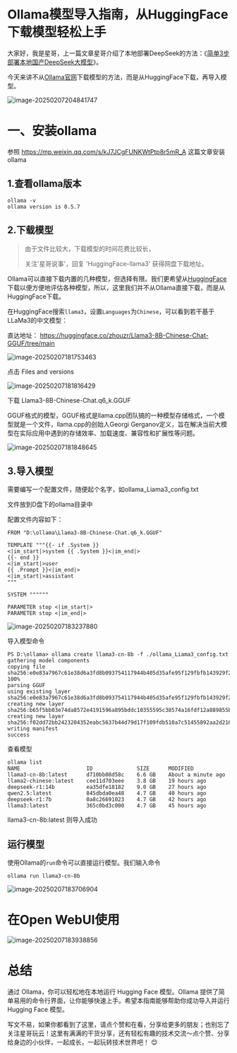 # Ollama模型导入指南，从HuggingFace下载模型轻松上手



大家好，我是星哥，上一篇文章星哥介绍了本地部署DeepSeek的方法：《[简单3步部署本地国产DeepSeek大模型](https://mp.weixin.qq.com/s/kJ7JCgFUNKWtPtp8r5mR_A)》。

今天来讲不从[Ollama官网](https://ollama.com/)下载模型的方法，而是从HuggingFace下载，再导入模型。

![image-20250207204841747](https://imgoss.xgss.net/picgo/image-20250207204841747.png?aliyun)

# 一、安装ollama

参照 https://mp.weixin.qq.com/s/kJ7JCgFUNKWtPtp8r5mR_A 这篇文章安装ollama

## 1.查看ollama版本

```
ollama -v
ollama version is 0.5.7
```

## 2.下载模型



> 由于文件比较大，下载模型的时间花费比较长，
>
> 关注'星哥说事'，回复 'HuggingFace-llama3' 获得网盘下载地址。



Ollama可以直接下载内置的几种模型，但选择有限。我们更希望从[HuggingFace](https://huggingface.co/)下载以便方便地评估各种模型，所以，这里我们并不从Ollama直接下载，而是从HuggingFace下载。

在HuggingFace搜索`llama3`，设置`Languages`为`Chinese`，可以看到若干基于LLaMa3的中文模型：

直达地址： https://huggingface.co/zhouzr/Llama3-8B-Chinese-Chat-GGUF/tree/main

![image-20250207181753463](https://imgoss.xgss.net/picgo/image-20250207181753463.png?aliyun)

点击 Files and versions

![image-20250207181816429](https://imgoss.xgss.net/picgo/image-20250207181816429.png?aliyun)

下载 Llama3-8B-Chinese-Chat.q6_k.GGUF

GGUF格式的模型，GGUF格式是llama.cpp团队搞的一种模型存储格式，一个模型就是一个文件，llama.cpp的创始人Georgi Gerganov定义，旨在解决当前大模型在实际应用中遇到的存储效率、加载速度、兼容性和扩展性等问题。

![image-20250207181848645](https://imgoss.xgss.net/picgo/image-20250207181848645.png?aliyun)

## 3.导入模型

需要编写一个配置文件，随便起个名字，如ollama_Liama3_config.txt

文件放到D盘下的ollama目录中

配置文件内容如下：

```
FROM "D:\ollama\Llama3-8B-Chinese-Chat.q6_k.GGUF"

TEMPLATE """{{- if .System }}
<|im_start|>system {{ .System }}<|im_end|>
{{- end }}
<|im_start|>user
{{ .Prompt }}<|im_end|>
<|im_start|>assistant
"""

SYSTEM """"""

PARAMETER stop <|im_start|>
PARAMETER stop <|im_end|>
```

![image-20250207183237880](https://imgoss.xgss.net/picgo/image-20250207183237880.png?aliyun)

导入模型命令

```
PS D:\ollama> ollama create llama3-cn-8b -f ./ollama_Liama3_config.txt
gathering model components
copying file sha256:e0e83a7967c61e38d6a3fd8b093754117944b405d35afe95f129fbfb143929f2 100%
parsing GGUF
using existing layer sha256:e0e83a7967c61e38d6a3fd8b093754117944b405d35afe95f129fbfb143929f2
creating new layer sha256:b65f5bb03e74da8572e4191596a895bddc10355595c38574a16fdf12a889855b
creating new layer sha256:f02dd72bb2423204352eabc5637b44d79d17f109fdb510a7c51455892aa2d216
writing manifest
success
```



查看模型

```
ollama list
NAME                     ID              SIZE      MODIFIED
llama3-cn-8b:latest      d710bb08d58c    6.6 GB    About a minute ago
llama2-chinese:latest    cee11d703eee    3.8 GB    19 hours ago
deepseek-r1:14b          ea35dfe18182    9.0 GB    27 hours ago
qwen2.5:latest           845dbda0ea48    4.7 GB    40 hours ago
deepseek-r1:7b           0a8c26691023    4.7 GB    42 hours ago
llama3:latest            365c0bd3c000    4.7 GB    45 hours ago
```

llama3-cn-8b:latest 则导入成功

## 运行模型

使用Ollama的`run`命令可以直接运行模型。我们输入命令

```
ollama run llama3-cn-8b
```

![image-20250207183706904](https://imgoss.xgss.net/picgo/image-20250207183706904.png?aliyun)

# 在Open WebUI使用



![image-20250207183938856](https://imgoss.xgss.net/picgo/image-20250207183938856.png?aliyun)

# 总结

通过 Ollama，你可以轻松地在本地运行 Hugging Face 模型。Ollama 提供了简单易用的命令行界面，让你能够快速上手。希望本指南能够帮助你成功导入并运行 Hugging Face 模型。



写文不易，如果你都看到了这里，请点个赞和在看，分享给更多的朋友；也别忘了关注星哥玩云！这里有满满的干货分享，还有轻松有趣的技术交流～点个赞、分享给身边的小伙伴，一起成长，一起玩转技术世界吧！ 😊

